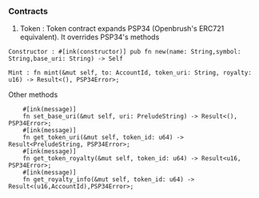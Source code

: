 ### Contracts

1. Token : Token contract expands PSP34 (Openbrush's ERC721 equivalent). It overrides PSP34's methods

```
Constructor : #[ink(constructor)] pub fn new(name: String,symbol: String,base_uri: String) -> Self 
```

```
Mint : fn mint(&mut self, to: AccountId, token_uri: String, royalty: u16) -> Result<(), PSP34Error>;
```

Other methods

```
    #[ink(message)]
    fn set_base_uri(&mut self, uri: PreludeString) -> Result<(), PSP34Error>;
    #[ink(message)]
    fn get_token_uri(&mut self, token_id: u64) -> Result<PreludeString, PSP34Error>;
    #[ink(message)]
    fn get_token_royalty(&mut self, token_id: u64) -> Result<u16, PSP34Error>;
    #[ink(message)]
    fn get_royalty_info(&mut self, token_id: u64) -> Result<(u16,AccountId),PSP34Error>;
    
```

